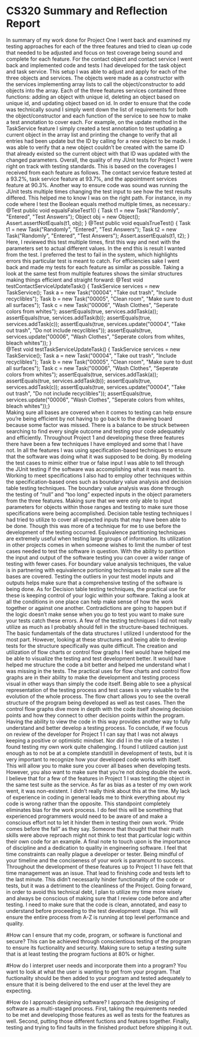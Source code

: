 # CS320 Summary and Reflection Report
In summary of my work done for Project One I went back and examined my testing approaches for each of the three features
and tried to clean up code that needed to be adjusted and focus on test coverage being sound and complete for each feature. 
For the contact object and contact service I went back and implemented code and tests I had developed for the task object 
and task service. This setup I was able to adjust and apply for each of the three objects and services. The objects were made 
as a constructor with the services implementing array lists to call the object/constructor to add objects into the array. Each 
of the three features services contained three functions: adding an object with unique id, deleting an object based on unique id, 
and updating object based on id.  In order to ensure that the code was technically sound I simply went down the list of requirements for both the object/constructor and each function of the service to see how to make a test annotation to cover each. For example,
on the update method in the TaskService feature I simply created a test annotation to test updating a current object in the array
list and printing the change to verify that all entries had been update but the ID by calling for a new object to be made. I was 
able to verify that a new object couldn’t be created with the same ID that already existed so the current object with that ID was 
updated with the changed parameters. Overall, the quality of my JUnit tests for Project 1 were right on track with testing 
standards. This is based on the coverages I received from each feature as follows. The contact service feature tested at a 93.2%,
task service feature at 93.7%, and the appointment services feature at 90.3%. Another way to ensure code was sound was running the
JUnit tests multiple times changing the test input to see how the test results differed. This helped me to know I was on the right
path. For instance, in my code where I test the Boolean equals method multiple times, as necessary.:
@Test public void equalsFalseTest1() {
		    Task t1 = new Task("Randomly", "Entered", "Test Answers");
		    Object obj = new Object();
		    Assert.assertNotEquals(t1, obj); }
		@Test public void equalsTrueTest() {
			Task t1 = new Task("Randomly", "Entered", "Test Answers");
		    Task t2 = new Task("Randomly", "Entered", "Test Answers");
		    Assert.assertEquals(t1, t2); }
 Here, I reviewed this test multiple times, first this way and next with the parameters set to actual different values. In the end
 this is result I wanted from the test. I preferred the test to fail in the system, which highlights errors this particular test 
 is meant to catch. For efficiencies sake I went back and made my tests for each feature as similar as possible. Taking a look at 
 the same test from multiple features shows the similar structures making things efficient and straight forward:
@Test
void testContactServiceUpdateTask() {
	TaskService services = new TaskService();
	Task a = new Task("00004", "Take out trash", "Include recyclibles");
	Task b = new Task("00005", "Clean room", "Make sure to dust all surfaces");
	Task c = new Task("00006", "Wash Clothes", "Seperate colors from whites");
		assertEquals(true, services.addTask(a));
		assertEquals(true, services.addTask(b));
		assertEquals(true, services.addTask(c));
		assertEquals(true, services.update("00004", "Take out trash", "Do not include recyclibles"));
		assertEquals(true, services.update("00006", "Wash Clothes", "Seperate colors from whites, bleach whites")); }	
@Test
void testTaskServiceUpdateTask() {
	TaskService services = new TaskService();
	Task a = new Task("00004", "Take out trash", "Include recyclibles");
	Task b = new Task("00005", "Clean room", "Make sure to dust all surfaces");
	Task c = new Task("00006", "Wash Clothes", "Seperate colors from whites");
		assertEquals(true, services.addTask(a));
		assertEquals(true, services.addTask(b));
		assertEquals(true, services.addTask(c));
		assertEquals(true, services.update("00004", "Take out trash", "Do not include recyclibles"));
		assertEquals(true, services.update("00006", "Wash Clothes", "Seperate colors from whites, bleach whites"));}	
Making sure all bases are covered when it comes to testing can help ensure you’re being efficient by not having to go back
to the drawing board because some factor was missed. There is a balance to be struck between searching to find every single
outcome and testing your code adequately and efficiently. Throughout Project 1 and developing these three features there have
been a few techniques I have employed and some that I have not. In all the features I was using specification-based techniques
to ensure that the software was doing what it was supposed to be doing. By modeling the test cases to mimic either true or 
false input I was able to tell through the JUnit testing if the software was accomplishing what it was meant to. Working to
meet specifications I also had to employ other techniques within the specification-based ones such as boundary value analysis
and decision table testing techniques. The boundary value analysis was done through the testing of “null” and “too long” 
expected inputs in the object parameters from the three features. Making sure that we were only able to input parameters for
objects within those ranges and testing to make sure those specifications were being accomplished. Decision table testing 
techniques I had tried to utilize to cover all expected inputs that may have been able to be done. Though this was more of a
technique for me to use before the development of the testing occurred. Equivalence partitioning techniques are extremely 
useful when testing large groups of information. Its utilization in other projects comes in when someone wishes to limit the
number of test cases needed to test the software in question. With the ability to partition the input and output of the software
testing you can cover a wider range of testing with fewer cases. For boundary value analysis techniques, the value is in 
partnering with equivalence portioning techniques to make sure all the bases are covered. Testing the outliers in your test 
model inputs and outputs helps make sure that a comprehensive testing of the software is being done. As for Decision table 
testing techniques, the practical use for these is keeping control of your logic within your software. Taking a look at all 
the conditions in one place can help make sense of how the work together or against one another. Contradictions are going to 
happen but if the logic doesn’t make sense when you go to test you want to make sure your tests catch these errors. 
A few of the testing techniques I did not really utilize as much as I probably should fell in the structure-based techniques. 
The basic fundamentals of the data structures I utilized I understood for the most part. However, looking at these structures 
and being able to develop tests for the structure specifically was quite difficult. The creation and utilization of flow charts
or control flow graphs I feel would have helped me be able to visualize the testing and test development better. It would have 
helped me structure the code a bit better and helped me understand what I was missing in the tests. The practical uses for flow
charts and control flow graphs are in their ability to make the development and testing process visual in other ways than simply 
the code itself. Being able to see a physical representation of the testing process and test cases is very valuable to the 
evolution of the whole process. The flow chart allows you to see the overall structure of the program being developed as well
as test cases. Then the control flow graphs dive more in depth with the code itself showing decision points and how they connect
to other decision points within the program. Having the ability to view the code in this way provides another way to fully 
understand and better develop a testing process. To conclude, if we focus on review of the developer for Project 1 I can say 
that I was not always keeping a positive or optimistic mindset. Nor did I in the role of a tester. I found testing my own work 
quite challenging. I found I utilized caution just enough as to not be at a complete standstill in development of tests, but it 
is very important to recognize how your developed code works with itself. This will allow you to make sure you cover all bases
when developing tests. However, you also want to make sure that you’re not doing double the work. I believe that for a few of 
the features in Project 1 I was testing the object in the same test suite as the service. As far as bias as a tester of my own 
work went, it was non-existent. I didn’t really think about this at the time. My lack of experience in coding in general leads 
me to think everything about my code is wrong rather than the opposite. This standpoint completely eliminates bias for the work 
process. I do feel this will be something that experienced programmers would need to be aware of and make a conscious effort not 
to let it hinder them in testing their own work. “Pride comes before the fall” as they say. Someone that thought that their math 
skills were above reproach might not think to test that particular logic within their own code for an example. A final note to 
touch upon is the importance of discipline and a dedication to quality in engineering software. I feel that time constraints 
can really plague a developer or tester. Being mindful of your timeline and the conciseness of your work is paramount to success. 
Throughout the development of these features up to Project 1 I have felt that time management was an issue. That lead to finishing
code and tests left to the last minute. This didn’t necessarily hinder functionality of the code or tests, but it was a detriment
to the cleanliness of the Project. Going forward, in order to avoid this technical debt, I plan to utilize my time more wisely and
always be conscious of making sure that I review code before and after testing. I need to make sure that the code is clean, 
annotated, and easy to understand before proceeding to the test development stage. This will ensure the entire process from A-Z
is running at top level performance and quality. 

#How can I ensure that my code, program, or software is functional and secure?
This can be achieved through conscientious testing of the program to ensure its fuctionality and security. Making sure to setup
a testing suite that is at least testing the program fuctions at 80% or higher. 

#How do I interpret user needs and incorporate them into a program?
You want to look at what the user is wanting to get from your program. That fuctionality should be then added to your program and tested adequately to ensure that it is being delivered to the end user at the level they are expecting.

#How do I approach designing software?
I approach the designing of software as a multi-staged process. First, taking the requirements needed to be met and developing those features as well as tests for the features as well. Second, putting those different fuctions and features together. Finally, testing and trying to find faults in the finished product before shipping it out.

